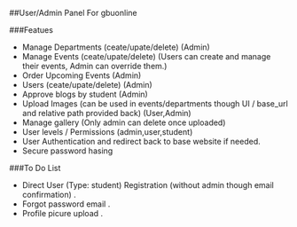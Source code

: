 
##User/Admin Panel For gbuonline

###Featues
* Manage Departments (ceate/upate/delete)  (Admin)
* Manage Events (ceate/upate/delete) (Users can create and manage their events, Admin can override them.)
* Order Upcoming Events (Admin)
* Users (ceate/upate/delete) (Admin)
* Approve blogs by student (Admin)
* Upload Images (can be used in events/departments though UI / base_url and relative path provided back) (User,Admin)
* Manage gallery (Only admin can delete once uploaded)
* User levels / Permissions (admin,user,student)
* User Authentication and redirect back to base website if needed.
* Secure password hasing

###To Do List
* Direct User (Type: student) Registration (without admin though email confirmation) .
* Forgot password email .
* Profile picure upload .
